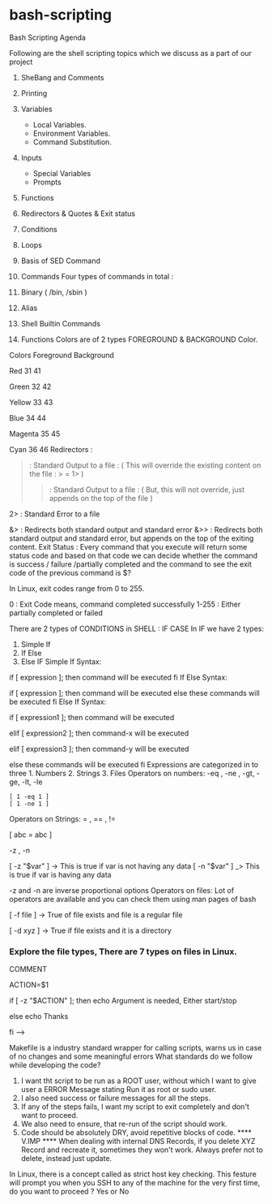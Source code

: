 # bash-scripting

Bash Scripting Agenda

Following are the shell scripting topics which we discuss as a part of our project

1. SheBang and Comments
2. Printing
3. Variables
    - Local Variables.
    - Environment Variables.
    - Command Substitution.
4. Inputs
    - Special Variables
    - Prompts
5. Functions
6. Redirectors & Quotes & Exit status 
7. Conditions
8. Loops
9. Basis of SED Command
10. Commands
Four types of commands in total :

1. Binary ( /bin, /sbin )
2. Alias 
3. Shell Builtin Commands
4. Functions
Colors are of 2 types FOREGROUND & BACKGROUND Color.

Colors       Foreground          Background

Red               31                  41

Green             32                  42

Yellow            33                  43

Blue              34                  44

Magenta           35                  45

Cyan              36                  46
Redirectors :
>   : Standard Output to a file : ( This will override the existing content on the file : > = 1> )
>>  : Standard Output to a file : ( But, this will not override, just appends on the top of the file )

2>  : Standard Error to a file  

&>  : Redirects both standard output and standard error
&>> : Redirects both standard output and standard error, but appends on the top of the exiting content.
Exit Status : Every command that you execute will return some status code and based on that code we can decide whether the command is success / failure /partially completed and the command to see the exit code of the previous command is $?

In Linux, exit codes range from 0 to 255.

0      : Exit Code means, command completed successfully
1-255  : Either partially completed or failed 

There are 2 types of CONDITIONS in SHELL :
IF
CASE
In IF we have 2 types:

1) Simple If
2) If Else 
3) Else IF
Simple If
Syntax:

if [ expression ]; then
    command will be executed
fi 
If Else
Syntax:

if [ expression ]; then
    command will be executed
else
    these commands will be executed
fi 
Else If
Syntax:

if [ expression1 ]; then
    command will be executed

elif [ expression2 ]; then 
    command-x will be executed

elif [ expression3 ]; then 
    command-y will be executed

else
    these commands will be executed
fi 
Expressions are categorized in to three
    1. Numbers
    2. Strings
    3. Files
Operators on numbers:
    -eq , -ne , -gt, -ge, -lt, -le

    [ 1 -eq 1 ] 
    [ 1 -ne 1 ]
Operators on Strings:
= , == , !=

[ abc = abc ]

-z , -n 

[ -z "$var" ] -> This is true if var is not having any data
[ -n "$var" ] _> This is true if var is having any data

-z and -n are inverse proportional options
Operators on files:
Lot of operators are available and you can check them using man pages of bash 

[ -f file ] -> True of file exists and file is a regular file 

[ -d xyz ]  -> True if file exists and it is a directory

### Explore the file types, There are 7 types on files in Linux.
COMMENT

ACTION=$1

if [ -z "$ACTION" ]; then echo Argument is needed, Either start/stop

else echo Thanks

fi -->

Makefile is a industry standard wrapper for calling scripts, warns us in case of no changes and some meaningful errors
What standards do we follow while developing the code?

1) I want tht script to be run as a ROOT user, without which I want to give user a ERROR Message stating Run it as root or sudo user. 
2) I also need success or failure messages for all the steps.
3) If any of the steps fails, I want my script to exit completely and don't want to proceed.
4) We also need to ensure, that re-run of the script should work.
5) Code should be absolutely DRY, avoid repetitive blocks of code.
**** V.IMP ****
When dealing with internal DNS Records, if you delete XYZ Record and recreate it, sometimes they won't work.
Always prefer not to delete, instead just update.

In Linux, there is a concept called as strict host key checking. This festure will prompt you when you SSH to any of the machine for the very first time, do you want to proceed ? Yes or No